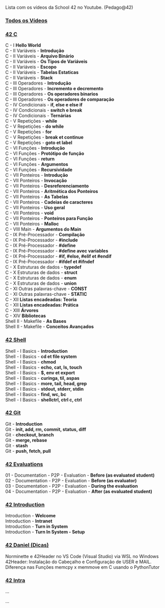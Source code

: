 Lista com os vídeos da School 42 no Youtube. (Pedago@42)

### <a href="https://www.youtube.com/playlist?list=PLamtf2PLquIHCrkVhbs4R7iQMTCGTNXTf">Todos os Vídeos</a><br>


### <a href="https://www.youtube.com/playlist?list=PLamtf2PLquIEI_p91tN64YUleuf4KzgZW">42 C</a><br>
C - I **Hello World**<br>
C - II Variáveis - **Introdução**<br>
C - II Variáveis - **Arquivo Binário**<br>
C - II Variáveis - **Os Tipos de Variáveis**<br>
C - II Variáveis - **Escopo**<br>
C - II Variáveis - **Tabelas Estaticas**<br>
C - II Variáveis - **Stack**<br>
C - III Operadores - **Introdução**<br>
C - III Operadores - **Incremento e decremento**<br>
C - III Operadores - **Os operadores binarios**<br>
C - III Operadores - **Os operadores de comparação**<br>
C - IV Condicionais - **if, else e else if**<br>
C - IV Condicionais - **switch e break**<br>
C - IV Condicionais - **Ternárias**<br>
C - V Repetições - **while**<br>
C - V Repetições - **do while**<br>
C - V Repetições - **for**<br>
C - V Repetições - **break et continue**<br>
C - V Repetições - **goto et label**<br>
C - VI Funções - **Introdução**<br>
C - VI Funções - **Protótipo de função**<br>
C - VI Funções - **return**<br>
C - VI Funções - **Argumentos**<br>
C - VI Funções - **Recursividade**<br>
C - VII Ponteiros - **Introdução**<br>
C - VII Ponteiros - **Invocação**<br>
C - VII Ponteiros - **Desreferenciamento**<br>
C - VII Ponteiros - **Aritmética dos Ponteiros**<br>
C - VII Ponteiros - **As Tabelas**<br>
C - VII Ponteiros - **Cadeias de caracteres**<br>
C - VII Ponteiros - **Uso geral**<br>
C - VII Ponteiros - **void**<br>
C - VII Ponteiros - **Ponteiros para Função**<br>
C - VII Ponteiros - **Malloc**<br>
C - VIII Main - **Argumentos do Main**<br>
C - IX Pré-Processador - **Compilação**<br>
C - IX Pré-Processador - **#include**<br>
C - IX Pré-Processador - **#define**<br>
C - IX Pré-Processador - **#define avec variables**<br>
C - IX Pré-Processador - **#if, #else, #elif et #endif**<br>
C - IX Pré-Processador - **#ifdef et #ifndef**<br>
C - X Estruturas de dados - **typedef**<br>
C - X Estruturas de dados - **struct**<br>
C - X Estruturas de dados - **enum**<br>
C - X Estruturas de dados - **union**<br>
C - XI Outras palavras-chave - **CONST**<br>
C - XI Outras palavras-chave - **STATIC**<br>
C - XII **Listas encadeadas: Teoria**<br>
C - XII **Listas encadeadas: Prática**<br>
C - XIII **Árvores**<br>
C - XIV **Bibliotecas**<br>
Shell II - Makefile - **As Bases**<br>
Shell II - Makefile - **Conceitos Avançados**<br>

### <a href="https://www.youtube.com/playlist?list=PLamtf2PLquIHKB0Q5Kt9S9RaCnWHbkyeZ">42 Shell</a><br>
Shell - I Basics - **Introduction**<br>
Shell - I Basics - **cd et file system**<br>
Shell - I Basics - **chmod**<br>
Shell - I Basics - **echo, cat, ls, touch**<br>
Shell - I Basics - **$, env et export**<br>
Shell - I Basics - **curinga, til, aspas**<br>
Shell - I Basics - **more, tail, head, grep**<br>
Shell - I Basics - **stdout, stderr, stdin**<br>
Shell - I Basics - **find, wc, bc**<br>
Shell - I Basics - **shellctrl, ctrl c, ctrl**<br>

### <a href="https://www.youtube.com/playlist?list=PLamtf2PLquIF4yhe8XojN0urq7wF1oHPp">42 Git</a><br>
Git - **Introduction**<br>
Git - **init, add, rm, commit, status, diff**<br>
Git - **checkout, branch**<br>
Git - **merge, rebase**<br>
Git - **stash**<br>
Git - **push, fetch, pull**<br>

### <a href="https://www.youtube.com/playlist?list=PLamtf2PLquIFtZYL459cksbYppMQqwEH4">42 Evaluations</a><br>
01 - Documentation - P2P - Evaluation - **Before (as evaluated student)**<br>
02 - Documentation - P2P - Evaluation - **Before (as evaluator)**<br>
03 - Documentation - P2P - Evaluation - **During the evaluation**<br>
04 - Documentation - P2P - Evaluation - **After (as evaluated student)**<br>

### <a href="https://www.youtube.com/playlist?list=PLamtf2PLquIGyDOOmpinRb3RGntArV0F5">42 Introduction</a><br>
Introduction - **Welcome**<br>
Introduction - **Intranet**<br>
Introduction - **Turn in System**<br>
Introduction - **Turn In System - Setup**<br>

### <a href="https://www.youtube.com/playlist?list=PLamtf2PLquIHzowlUL1uRDIomK7OG7L93">42 Daniel (Dicas)</a><br>
Norminette e 42Header no VS Code (Visual Studio) via WSL no Windows<br>
42Header: Instalação do Cabeçalho e Configuração de USER e MAIL.<br>
Diferença nas Funções memcpy x memmove em C usando o PythonTutor<br>

### <a href="https://www.youtube.com/playlist?list=PLfxuRgWiQ4rjd92unMjYVnJuFzg8RPSua">42 Intra</a><br>
...

...
